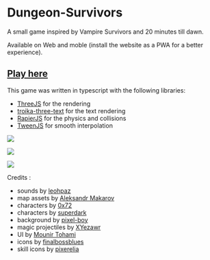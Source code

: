 # Dungeon-Survivors

A small game inspired by Vampire Survivors and 20 minutes till dawn.

Available on Web and moble (install the website as a PWA for a better experience).

## [Play here](https://dungeon-survivors.netlify.app/)

This game was written in typescript with the following libraries:
* [ThreeJS](https://threejs.org/) for the rendering
* [troika-three-text](https://protectwise.github.io/troika/troika-three-text/) for the text rendering
* [RapierJS](https://rapier.rs/) for the physics and collisions
* [TweenJS](https://createjs.com/tweenjs) for smooth interpolation 

![](https://github.com/VincentDouchin/Dungeon-Survivor/blob/main/Screenshots/Screenshot%201.png)

![](https://github.com/VincentDouchin/Dungeon-Survivor/blob/main/Screenshots/Screenshot%202.png)

![](https://github.com/VincentDouchin/Dungeon-Survivor/blob/main/Screenshots/Screenshot%203.png)

Credits :
* sounds by [leohpaz](https://leohpaz.itch.io/)
* map assets by [Aleksandr Makarov](https://iknowkingrabbit.itch.io/)
* characters by [0x72](https://0x72.itch.io/dungeontileset-ii)
* characters by [superdark](https://superdark.itch.io/)
* background by [pixel-boy](https://pixel-boy.itch.io/)
* magic projectiles by [XYezawr](https://xyezawr.itch.io/)
* UI by [Mounir Tohami](https://mounirtohami.itch.io/)
* icons by [finalbossblues](https://finalbossblues.itch.io/)
* skill icons by [pixerelia](https://pixerelia.itch.io/)
